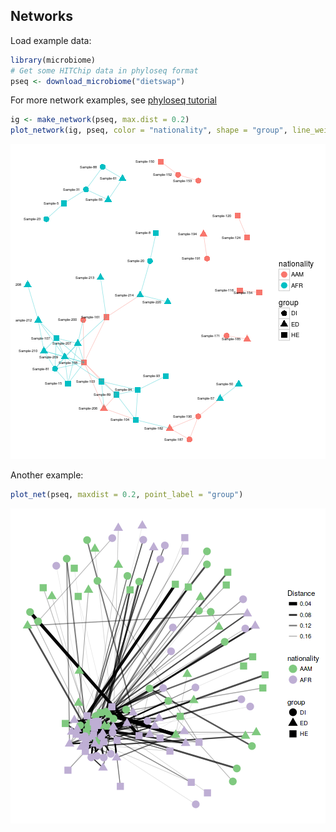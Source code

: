 
## Networks

Load example data:


```r
library(microbiome)
# Get some HITChip data in phyloseq format
pseq <- download_microbiome("dietswap")
```

For more network examples, see [phyloseq tutorial](http://joey711.github.io/phyloseq/plot_network-examples)


```r
ig <- make_network(pseq, max.dist = 0.2)
plot_network(ig, pseq, color = "nationality", shape = "group", line_weight = 0.4, label = "sample")
```

![plot of chunk networks2](figure/networks2-1.png)

Another example:


```r
plot_net(pseq, maxdist = 0.2, point_label = "group")
```

![plot of chunk networks3](figure/networks3-1.png)

